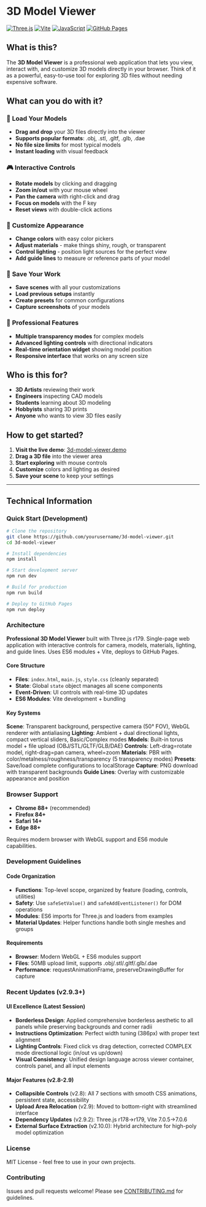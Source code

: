 # 3D Model Viewer

[![Three.js](https://img.shields.io/badge/Three.js-r179-black?style=for-the-badge&logo=three.js)](https://threejs.org/)
[![Vite](https://img.shields.io/badge/Vite-7.0.6-646CFF?style=for-the-badge&logo=vite)](https://vitejs.dev/)
[![JavaScript](https://img.shields.io/badge/JavaScript-ES6+-F7DF1E?style=for-the-badge&logo=javascript&logoColor=black)](https://developer.mozilla.org/en-US/docs/Web/JavaScript)
[![GitHub Pages](https://img.shields.io/badge/GitHub%20Pages-Live%20Demo-222222?style=for-the-badge&logo=github)](https://ajdench.github.io/3d-model-viewer/)

## What is this?

The **3D Model Viewer** is a professional web application that lets you view, interact with, and customize 3D models directly in your browser. Think of it as a powerful, easy-to-use tool for exploring 3D files without needing expensive software.

## What can you do with it?

### 🎯 **Load Your Models**
- **Drag and drop** your 3D files directly into the viewer
- **Supports popular formats**: .obj, .stl, .gltf, .glb, .dae
- **No file size limits** for most typical models
- **Instant loading** with visual feedback

### 🎮 **Interactive Controls**
- **Rotate models** by clicking and dragging
- **Zoom in/out** with your mouse wheel
- **Pan the camera** with right-click and drag
- **Focus on models** with the F key
- **Reset views** with double-click actions

### 🎨 **Customize Appearance**
- **Change colors** with easy color pickers
- **Adjust materials** - make things shiny, rough, or transparent
- **Control lighting** - position light sources for the perfect view
- **Add guide lines** to measure or reference parts of your model

### 💾 **Save Your Work**
- **Save scenes** with all your customizations
- **Load previous setups** instantly
- **Create presets** for common configurations
- **Capture screenshots** of your models

### 🔧 **Professional Features**
- **Multiple transparency modes** for complex models
- **Advanced lighting controls** with directional indicators
- **Real-time orientation widget** showing model position
- **Responsive interface** that works on any screen size

## Who is this for?

- **3D Artists** reviewing their work
- **Engineers** inspecting CAD models  
- **Students** learning about 3D modeling
- **Hobbyists** sharing 3D prints
- **Anyone** who wants to view 3D files easily

## How to get started?

1. **Visit the live demo**: [3d-model-viewer.demo](https://ajdench.github.io/3d-model-viewer/)
2. **Drag a 3D file** into the viewer area
3. **Start exploring** with mouse controls
4. **Customize** colors and lighting as desired
5. **Save your scene** to keep your settings

---

## Technical Information

### Quick Start (Development)

```bash
# Clone the repository
git clone https://github.com/yourusername/3d-model-viewer.git
cd 3d-model-viewer

# Install dependencies
npm install

# Start development server
npm run dev

# Build for production
npm run build

# Deploy to GitHub Pages
npm run deploy
```

### Architecture

**Professional 3D Model Viewer** built with Three.js r179. Single-page web application with interactive controls for camera, models, materials, lighting, and guide lines. Uses ES6 modules + Vite, deploys to GitHub Pages.

#### Core Structure
- **Files**: `index.html`, `main.js`, `style.css` (cleanly separated)
- **State**: Global `state` object manages all scene components
- **Event-Driven**: UI controls with real-time 3D updates
- **ES6 Modules**: Vite development + bundling

#### Key Systems

**Scene**: Transparent background, perspective camera (50° FOV), WebGL renderer with antialiasing
**Lighting**: Ambient + dual directional lights, compact vertical sliders, Basic/Complex modes
**Models**: Built-in torus model + file upload (OBJ/STL/GLTF/GLB/DAE)
**Controls**: Left-drag=rotate model, right-drag=pan camera, wheel=zoom
**Materials**: PBR with color/metalness/roughness/transparency (5 transparency modes)
**Presets**: Save/load complete configurations to localStorage
**Capture**: PNG download with transparent backgrounds
**Guide Lines**: Overlay with customizable appearance and position

### Browser Support

- **Chrome 88+** (recommended)
- **Firefox 84+** 
- **Safari 14+**
- **Edge 88+**

Requires modern browser with WebGL support and ES6 module capabilities.

### Development Guidelines

#### Code Organization
- **Functions**: Top-level scope, organized by feature (loading, controls, utilities)
- **Safety**: Use `safeSetValue()` and `safeAddEventListener()` for DOM operations
- **Modules**: ES6 imports for Three.js and loaders from examples
- **Material Updates**: Helper functions handle both single meshes and groups

#### Requirements
- **Browser**: Modern WebGL + ES6 modules support
- **Files**: 50MB upload limit, supports .obj/.stl/.gltf/.glb/.dae
- **Performance**: requestAnimationFrame, preserveDrawingBuffer for capture

### Recent Updates (v2.9.3+)

#### UI Excellence (Latest Session)
- **Borderless Design**: Applied comprehensive borderless aesthetic to all panels while preserving backgrounds and corner radii
- **Instructions Optimization**: Perfect width tuning (386px) with proper text alignment 
- **Lighting Controls**: Fixed click vs drag detection, corrected COMPLEX mode directional logic (in/out vs up/down)
- **Visual Consistency**: Unified design language across viewer container, controls panel, and all input elements

#### Major Features (v2.8-2.9)
- **Collapsible Controls** (v2.8): All 7 sections with smooth CSS animations, persistent state, accessibility
- **Upload Area Relocation** (v2.9): Moved to bottom-right with streamlined interface
- **Dependency Updates** (v2.9.2): Three.js r178→r179, Vite 7.0.5→7.0.6
- **External Surface Extraction** (v2.10.0): Hybrid architecture for high-poly model optimization

### License

MIT License - feel free to use in your own projects.

### Contributing

Issues and pull requests welcome! Please see [CONTRIBUTING.md](CONTRIBUTING.md) for guidelines.